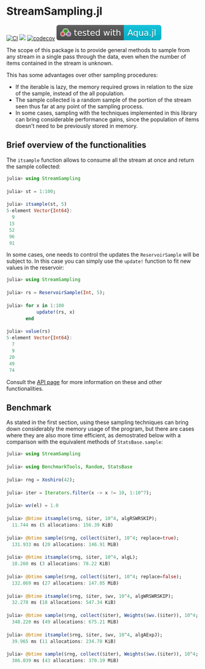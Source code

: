 # StreamSampling.jl

[![CI](https://github.com/JuliaDynamics/StreamSampling.jl/workflows/CI/badge.svg)](https://github.com/JuliaDynamics/StreamSampling.jl/actions?query=workflow%3ACI)
[![](https://img.shields.io/badge/docs-stable-blue.svg)](https://juliadynamics.github.io/StreamSampling.jl/stable/)
[![codecov](https://codecov.io/gh/JuliaDynamics/StreamSampling.jl/graph/badge.svg?token=F8W0MC53Z0)](https://codecov.io/gh/JuliaDynamics/StreamSampling.jl)
[![Aqua QA](https://raw.githubusercontent.com/JuliaTesting/Aqua.jl/master/badge.svg)](https://github.com/JuliaTesting/Aqua.jl)

The scope of this package is to provide general methods to sample from any stream in a single pass through the data, even when 
the number of items contained in the stream is unknown.

This has some advantages over other sampling procedures:

- If the iterable is lazy, the memory required grows in relation to the size of the sample, instead of the all population.
- The sample collected is a random sample of the portion of the stream seen thus far at any point of the sampling process.
- In some cases, sampling with the techniques implemented in this library can bring considerable performance gains, since
  the population of items doesn't need to be previously stored in memory.
  
## Brief overview of the functionalities

The `itsample` function allows to consume all the stream at once and return the sample collected:

```julia
julia> using StreamSampling

julia> st = 1:100;

julia> itsample(st, 5)
5-element Vector{Int64}:
  9
 15
 52
 96
 91
```
In some cases, one needs to control the updates the `ReservoirSample` will be subject to. In this case
you can simply use the `update!` function to fit new values in the reservoir:

```julia
julia> using StreamSampling

julia> rs = ReservoirSample(Int, 5);

julia> for x in 1:100
           update!(rs, x)
       end

julia> value(rs)
5-element Vector{Int64}:
  7
  9
 20
 49
 74
```

Consult the [API page](https://juliadynamics.github.io/StreamSampling.jl/stable/api/) for more information on these and other functionalities.

## Benchmark

As stated in the first section, using these sampling techniques can bring down considerably the memory usage of the program, 
but there are cases where they are also more time efficient, as demostrated below with a comparison with the 
equivalent methods of `StatsBase.sample`:

```julia
julia> using StreamSampling

julia> using BenchmarkTools, Random, StatsBase

julia> rng = Xoshiro(42);

julia> iter = Iterators.filter(x -> x != 10, 1:10^7);

julia> wv(el) = 1.0

julia> @btime itsample($rng, $iter, 10^4, algRSWRSKIP);
  11.744 ms (5 allocations: 156.39 KiB)

julia> @btime sample($rng, collect($iter), 10^4; replace=true);
  131.933 ms (20 allocations: 146.91 MiB)

julia> @btime itsample($rng, $iter, 10^4, algL);
  10.260 ms (3 allocations: 78.22 KiB)

julia> @btime sample($rng, collect($iter), 10^4; replace=false);
  132.069 ms (27 allocations: 147.05 MiB)

julia> @btime itsample($rng, $iter, $wv, 10^4, algWRSWRSKIP);
  32.278 ms (18 allocations: 547.34 KiB)

julia> @btime sample($rng, collect($iter), Weights($wv.($iter)), 10^4; replace=true);
  348.220 ms (49 allocations: 675.21 MiB)

julia> @btime itsample($rng, $iter, $wv, 10^4, algAExpJ);
  39.965 ms (11 allocations: 234.78 KiB)

julia> @btime sample($rng, collect($iter), Weights($wv.($iter)), 10^4; replace=false);
  306.039 ms (43 allocations: 370.19 MiB)
```
